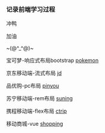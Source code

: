 ### 记录前端学习过程
冲鸭

加油

~(@^_^@)~

宝可梦-响应式布局bootstrap [pokemon](http://121.43.129.60/pokemon/)

京东移动端-流式布局 [jd](http://121.43.129.60/jd/)

品优购-pc布局 [pinyou](http://121.43.129.60/pinyou/)

苏宁移动端-rem布局 [suning](http://121.43.129.60/suning/)

携程移动端-flex布局 [ctrip](http://121.43.129.60/ctrip/)

移动商城-vue [shopping](http://121.43.129.60/shopping/)